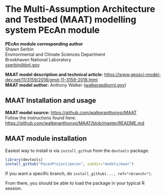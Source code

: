 # The Multi-Assumption Architecture and Testbed (MAAT) modelling system PEcAn module
**PEcAn module corresponding author** <br>
Shawn Serbin <br>
Environmental and Climate Sciences Department <br>
Brookhaven National Laboratory <br>
sserbin@bnl.gov <br>

**MAAT model description and technical article:** https://www.geosci-model-dev.net/11/3159/2018/gmd-11-3159-2018.html <br>
**MAAT model author:** Anthony Walker (walkerap@ornl.gov) <br>

## MAAT Installation and usage
**MAAT model source:** https://github.com/walkeranthonyp/MAAT <br>
Follow the instructions found here: https://github.com/walkeranthonyp/MAAT/blob/master/README.md <br>

## MAAT module installation
Easiest way to install is via `install_github` from the `devtools` package. <br>

```R
library(devtools)
install_github("PecanProject/pecan", subdir="models/maat")
```

If you want a specific branch, do `install_github(..., ref="<branch>")`.

From there, you should be able to load the package in your typical R session.
